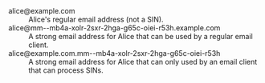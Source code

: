 <dl>
<dt>alice@example.com
<dd>Alice's regular email address (not a SIN). 
<dt>alice@mm--mb4a-xolr-2sxr-2hga-g65c-oiei-r53h.example.com
<dd>A strong email address for Alice that can be used by a regular email client.
<dt>alice@example.com.mm--mb4a-xolr-2sxr-2hga-g65c-oiei-r53h
<dd>A strong email address for Alice that can only used by an email client that can process SINs.
</dl>
